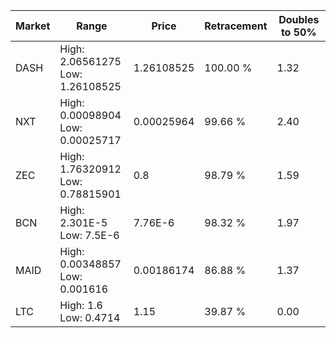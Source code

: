 | Market | Range | Price| Retracement | Doubles to 50% |
| --- | --- | --- | --- | --- |
| DASH | High: 2.06561275<br />Low: 1.26108525 | 1.26108525 | 100.00 % | 1.32 |
| NXT | High: 0.00098904<br />Low: 0.00025717 | 0.00025964 | 99.66 % | 2.40 |
| ZEC | High: 1.76320912<br />Low: 0.78815901 | 0.8 | 98.79 % | 1.59 |
| BCN | High: 2.301E-5<br />Low: 7.5E-6 | 7.76E-6 | 98.32 % | 1.97 |
| MAID | High: 0.00348857<br />Low: 0.001616 | 0.00186174 | 86.88 % | 1.37 |
| LTC | High: 1.6<br />Low: 0.4714 | 1.15 | 39.87 % | 0.00 |
